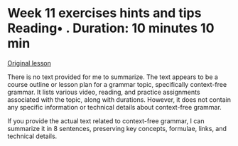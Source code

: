# Week 11 exercises hints and tips Reading• . Duration: 10 minutes 10 min

[Original lesson](https://www.coursera.org/learn/uol-fundamentals-of-computer-science/supplement/dJMzg/week-11-exercises-hints-and-tips)

There is no text provided for me to summarize. The text appears to be a course outline or lesson plan for a grammar topic, specifically context-free grammar. It lists various video, reading, and practice assignments associated with the topic, along with durations. However, it does not contain any specific information or technical details about context-free grammar.

If you provide the actual text related to context-free grammar, I can summarize it in 8 sentences, preserving key concepts, formulae, links, and technical details.

